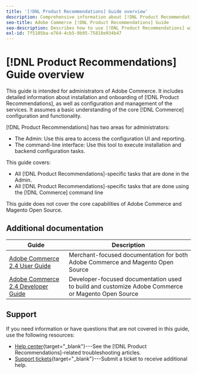 ```yaml
---
title: '[!DNL Product Recommendations] Guide overview'
description: Comprehensive information about [!DNL Product Recommendations] for Adobe Commerce administrators, including installation and onboarding
seo-title: Adobe Commerce [!DNL Product Recommendations] Guide
seo-description: Describes how to use [!DNL Product Recommendations] with Adobe Commerce.
exl-id: 7f5105ba-e764-4cb5-9b95-75810e934b47
---
```

# [!DNL Product Recommendations] Guide overview

This guide is intended for administrators of Adobe Commerce. It includes detailed information about installation and onboarding of [!DNL Product Recommendations], as well as configuration and management of the services. It assumes a basic understanding of the core [!DNL Commerce] configuration and functionality.

[!DNL Product Recommendations] has two areas for administrators:

* The Admin: Use this area to access the configuration UI and reporting.
* The command-line interface: Use this tool to execute installation and backend configuration tasks.

This guide covers:

* All [!DNL Product Recommendations]-specific tasks that are done in the Admin.
* All [!DNL Product Recommendations]-specific tasks that are done using the [!DNL Commerce] command line

This guide does not cover the core capabilities of Adobe Commerce and Magento Open Source.

## Additional documentation

| Guide | Description |
|------ | ----------- |
| [Adobe Commerce 2.4 User Guide](https://experienceleague.adobe.com/docs/commerce.html) | Merchant-focused documentation for both Adobe Commerce and Magento Open Source |
| [Adobe Commerce 2.4 Developer Guide](https://developer.adobe.com/commerce/docs) | Developer-focused documentation used to build and customize Adobe Commerce or Magento Open Source |

## Support

If you need information or have questions that are not covered in this guide, use the following resources:

* [Help center](https://experienceleague.adobe.com/docs/commerce-knowledge-base/kb/help-center-guide/magento-help-center-user-guide.html#submit-tickets){target="_blank"}---See the [!DNL Product Recommendations]-related troubleshooting articles.
* [Support tickets](https://experienceleague.adobe.com/docs/commerce-knowledge-base/kb/help-center-guide/magento-help-center-user-guide.html#submit-ticket){target="_blank"}---Submit a ticket to receive additional help.
